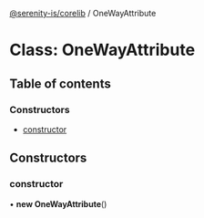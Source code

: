 [@serenity-is/corelib](../README.md) / OneWayAttribute

# Class: OneWayAttribute

## Table of contents

### Constructors

- [constructor](OneWayAttribute.md#constructor)

## Constructors

### constructor

• **new OneWayAttribute**()
